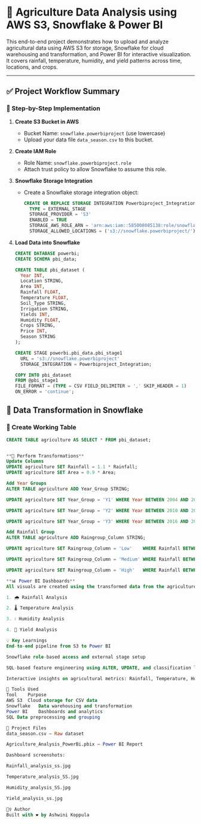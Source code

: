 # 🌾 Agriculture Data Analysis using AWS S3, Snowflake & Power BI

This end-to-end project demonstrates how to upload and analyze agricultural data using AWS S3 for storage, Snowflake for cloud warehousing and transformation, and Power BI for interactive visualization. It covers rainfall, temperature, humidity, and yield patterns across time, locations, and crops.

---
## ✅ Project Workflow Summary

### 🔧 Step-by-Step Implementation

1. **Create S3 Bucket in AWS**
   - Bucket Name: `snowflake.powerbiproject` (use lowercase)
   - Upload your data file `data_season.csv` to this bucket.

2. **Create IAM Role**
   - Role Name: `snowflake.powerbiproject.role`
   - Attach trust policy to allow Snowflake to assume this role.

3. **Snowflake Storage Integration**
   - Create a Snowflake storage integration object:
     ```sql
     CREATE OR REPLACE STORAGE INTEGRATION Powerbiproject_Integration
       TYPE = EXTERNAL_STAGE
       STORAGE_PROVIDER = 'S3'
       ENABLED = TRUE
       STORAGE_AWS_ROLE_ARN = 'arn:aws:iam::585008085138:role/snowflake.powerbiproject.role'
       STORAGE_ALLOWED_LOCATIONS = ('s3://snowflake.powerbiproject/');
     ```

4. **Load Data into Snowflake**
   ```sql
   CREATE DATABASE powerbi;
   CREATE SCHEMA pbi_data;

   CREATE TABLE pbi_dataset (
     Year INT,
     Location STRING,
     Area INT,
     Rainfall FLOAT,
     Temperature FLOAT,
     Soil_Type STRING,
     Irrigation STRING,
     Yields INT,
     Humidity FLOAT,
     Crops STRING,
     Price INT,
     Season STRING
   );

   CREATE STAGE powerbi.pbi_data.pbi_stage1
     URL = 's3://snowflake.powerbiproject'
     STORAGE_INTEGRATION = Powerbiproject_Integration;

   COPY INTO pbi_dataset
   FROM @pbi_stage1
   FILE_FORMAT = (TYPE = CSV FIELD_DELIMITER = ',' SKIP_HEADER = 1)
   ON_ERROR = 'continue';
## 🔄 Data Transformation in Snowflake

### 🧪 Create Working Table
```sql
CREATE TABLE agriculture AS SELECT * FROM pbi_dataset;


**🔧 Perform Transformations**
Update Columns
UPDATE agriculture SET Rainfall = 1.1 * Rainfall;
UPDATE agriculture SET Area = 0.9 * Area;

Add Year Groups
ALTER TABLE agriculture ADD Year_Group STRING;

UPDATE agriculture SET Year_Group = 'Y1' WHERE Year BETWEEN 2004 AND 2009;

UPDATE agriculture SET Year_Group = 'Y2' WHERE Year BETWEEN 2010 AND 2015;

UPDATE agriculture SET Year_Group = 'Y3' WHERE Year BETWEEN 2016 AND 2019;

Add Rainfall Group
ALTER TABLE agriculture ADD Raingroup_Column STRING;

UPDATE agriculture SET Raingroup_Column = 'Low'    WHERE Rainfall BETWEEN 255 AND 1200;

UPDATE agriculture SET Raingroup_Column = 'Medium' WHERE Rainfall BETWEEN 1201 AND 2800;

UPDATE agriculture SET Raingroup_Column = 'High'   WHERE Rainfall BETWEEN 2801 AND 4500;

**📊 Power BI Dashboards**
All visuals are created using the transformed data from the agriculture table.

1. 🌧 Rainfall Analysis

2. 🌡 Temperature Analysis

3. 💧 Humidity Analysis

4. 🌾 Yield Analysis

💡 Key Learnings
End-to-end pipeline from S3 to Power BI

Snowflake role-based access and external stage setup

SQL-based feature engineering using ALTER, UPDATE, and classification logic

Interactive insights on agricultural metrics: Rainfall, Temperature, Humidity, Yield

🧰 Tools Used
Tool	Purpose
AWS S3	Cloud storage for CSV data
Snowflake	Data warehousing and transformation
Power BI	Dashboards and analytics
SQL	Data preprocessing and grouping

📂 Project Files
data_season.csv – Raw dataset

Agriculture_Analysis_PowerBi.pbix – Power BI Report

Dashboard screenshots:

Rainfall_analysis_ss.jpg

Temperature_analysis_SS.jpg

Humidity_analysis_SS.jpg

Yield_analysis_ss.jpg

🙋‍♀️ Author
Built with ❤️ by Ashwini Koppula

